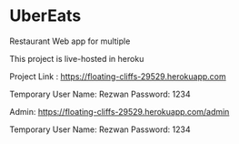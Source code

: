 # UberEats
Restaurant Web app for multiple 

This project is live-hosted in heroku 

Project Link :
https://floating-cliffs-29529.herokuapp.com

Temporary 
  User Name:
  Rezwan
  Password:
  1234

Admin:
https://floating-cliffs-29529.herokuapp.com/admin

Temporary 
  User Name:
  Rezwan
  Password:
  1234

